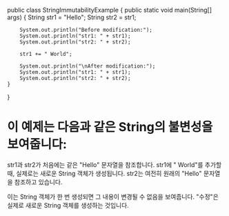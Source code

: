 public class StringImmutabilityExample {
    public static void main(String[] args) {
        String str1 = "Hello";
        String str2 = str1;

        System.out.println("Before modification:");
        System.out.println("str1: " + str1);
        System.out.println("str2: " + str2);

        str1 += " World";

        System.out.println("\nAfter modification:");
        System.out.println("str1: " + str1);
        System.out.println("str2: " + str2);
    }
}






# 이 예제는 다음과 같은 String의 불변성을 보여줍니다:

str1과 str2가 처음에는 같은 "Hello" 문자열을 참조합니다.
str1에 " World"를 추가할 때, 실제로는 새로운 String 객체가 생성됩니다.
str2는 여전히 원래의 "Hello" 문자열을 참조하고 있습니다.

이는 String 객체가 한 번 생성되면 그 내용이 변경될 수 없음을 보여줍니다. "수정"은 실제로 새로운 String 객체를 생성하는 것입니다.
